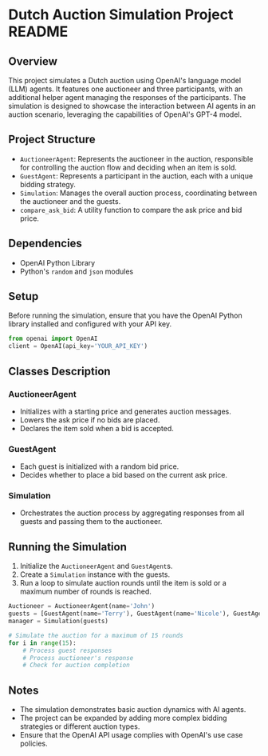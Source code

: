 # Dutch Auction Simulation Project README

## Overview
This project simulates a Dutch auction using OpenAI's language model (LLM) agents. It features one auctioneer and three participants, with an additional helper agent managing the responses of the participants. The simulation is designed to showcase the interaction between AI agents in an auction scenario, leveraging the capabilities of OpenAI's GPT-4 model.

## Project Structure
- `AuctioneerAgent`: Represents the auctioneer in the auction, responsible for controlling the auction flow and deciding when an item is sold.
- `GuestAgent`: Represents a participant in the auction, each with a unique bidding strategy.
- `Simulation`: Manages the overall auction process, coordinating between the auctioneer and the guests.
- `compare_ask_bid`: A utility function to compare the ask price and bid price.

## Dependencies
- OpenAI Python Library
- Python's `random` and `json` modules

## Setup
Before running the simulation, ensure that you have the OpenAI Python library installed and configured with your API key.

```python
from openai import OpenAI
client = OpenAI(api_key='YOUR_API_KEY')
```

## Classes Description
### AuctioneerAgent
- Initializes with a starting price and generates auction messages.
- Lowers the ask price if no bids are placed.
- Declares the item sold when a bid is accepted.

### GuestAgent
- Each guest is initialized with a random bid price.
- Decides whether to place a bid based on the current ask price.

### Simulation
- Orchestrates the auction process by aggregating responses from all guests and passing them to the auctioneer.

## Running the Simulation
1. Initialize the `AuctioneerAgent` and `GuestAgent`s.
2. Create a `Simulation` instance with the guests.
3. Run a loop to simulate auction rounds until the item is sold or a maximum number of rounds is reached.

```python
Auctioneer = AuctioneerAgent(name='John')
guests = [GuestAgent(name='Terry'), GuestAgent(name='Nicole'), GuestAgent(name='Brad')]
manager = Simulation(guests)

# Simulate the auction for a maximum of 15 rounds
for i in range(15):
    # Process guest responses
    # Process auctioneer's response
    # Check for auction completion
```

## Notes
- The simulation demonstrates basic auction dynamics with AI agents.
- The project can be expanded by adding more complex bidding strategies or different auction types.
- Ensure that the OpenAI API usage complies with OpenAI's use case policies.

